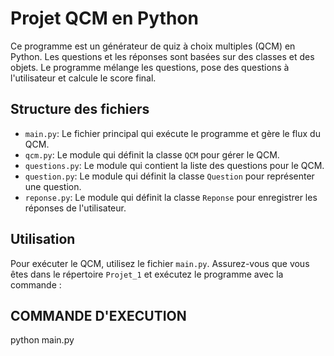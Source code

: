 # Projet QCM en Python

Ce programme est un générateur de quiz à choix multiples (QCM) en Python. Les questions et les réponses sont basées sur des classes et des objets. Le programme mélange les questions, pose des questions à l'utilisateur et calcule le score final.

## Structure des fichiers

- `main.py`: Le fichier principal qui exécute le programme et gère le flux du QCM.
- `qcm.py`: Le module qui définit la classe `QCM` pour gérer le QCM.
- `questions.py`: Le module qui contient la liste des questions pour le QCM.
- `question.py`: Le module qui définit la classe `Question` pour représenter une question.
- `reponse.py`: Le module qui définit la classe `Reponse` pour enregistrer les réponses de l'utilisateur.

## Utilisation

Pour exécuter le QCM, utilisez le fichier `main.py`. Assurez-vous que vous êtes dans le répertoire `Projet_1` et exécutez le programme avec la commande :

## COMMANDE D'EXECUTION
python main.py
